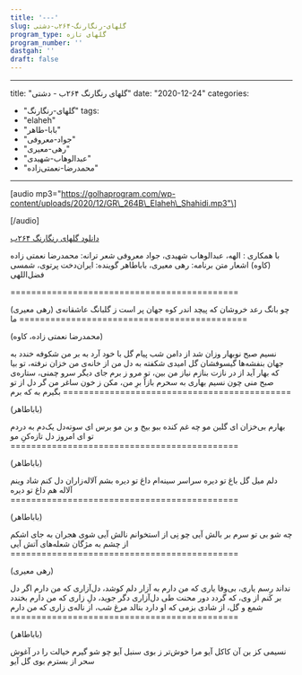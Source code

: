 ```yaml
---
title: '---'
slug: گلهای-رنگارنگ-۲۶۴ب-دشتی
program_type: گلهای تازه
program_number: ''
dastgah: ''
draft: false
---
```


---
title: "گلهای رنگارنگ ۲۶۴ب - دشتی"
date: "2020-12-24"
categories: 
  - "گلهای-رنگارنگ"
tags: 
  - "elaheh"
  - "بابا-طاهر"
  - "جواد-معروفی"
  - "رهی-معیری"
  - "عبدالوهاب-شهیدی"
  - "محمدرضا-نعمتی‌زاده"
---

\[audio mp3="https://golhaprogram.com/wp-content/uploads/2020/12/GR\_264B\_Elaheh\_Shahidi.mp3"\]

\[/audio\]

[دانلود گلهای رنگارنگ ۲۶۴ب](https://golhaprogram.com/wp-content/uploads/2020/12/GR_264B_Elaheh_Shahidi.mp3)

با همکاری : الهه، عبدالوهاب شهیدی، جواد معروفی شعر ترانه: محمدرضا نعمتی زاده (کاوه) اشعار متن برنامه: رهی معیری، باباطاهر گوینده: ایران‌دخت پرتوی، شمسی فضل‌اللهی

\============================================

(رهی معیری) چو بانگ رعد خروشان که پیچد اندر کوه جهان پر است ز گلبانگ عاشقانه‌ی ما ============================================

(محمدرضا نعمتی زاده، کاوه)

نسیم صبح نوبهار وزان شد از دامن شب پیام گل با خود آرد به بر من شکوفه خندد به جهان بنفشه‌ها گیسوفشان گل امیدی شکفته به دل من از خانه‌ی من خزان نرفته، تو بیا که بهار آید از در نازت بنازم نیاز من بین، تو مرو ز برم جای دیگر سرو چمنی، ستاره‌ی صبح منی چون نسیم بهاری به سحرم بازآ برِ من، مکن ز خون ساغر من گر دل از تو بگیرم به که برم ============================================

(باباطاهر)

بهارم بی‌خزان ای گلبن مو چه غم کنده ببو بیخ و بن مو برس ای سوته‌دل یک‌دم به دردم تو ای امروز دل تازه‌کنِ مو ============================================

(باباطاهر)

دلم میل گل باغ تو دیره سراسر سینه‌ام داغ تو دیره بشم آلاله‌زاران دل کنم شاد وینم آلاله هم داغ تو دیره ============================================

(باباطاهر)

چه شو بی تو سرم بر بالش آیی چو نِی از استخوانم نالش آیی شوی هجران به جای اشکم از چشم به مژگان شعله‌های آتش آیی ============================================

(رهی معیری)

نداند رسم یاری، بی‌وفا یاری که من دارم به آزار دلم کوشد، دل‌آزاری که من دارم اگر دل بر کَنم از وی، که گردد دور محنت طی دل‌آزاری دگر جوید، دلِ زاری که من دارم بخندد شمع و گل، از شادی بزمی که او دارد بنالد مرغ شب، از ناله‌ی زاری که من دارم ============================================

(باباطاهر)

نسیمی کز بن آن کاکل آیو مرا خوش‌تر ز بوی سنبل آیو چو شو گیرم خیالت را در آغوش سحر از بسترم بوی گل آیو
